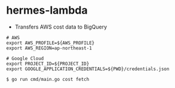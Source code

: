 # hermes-lambda

 * Transfers AWS cost data to BigQuery

```shell
# AWS
export AWS_PROFILE=${AWS_PROFILE}
export AWS_REGION=ap-northeast-1

# Google Cloud
export PROJECT_ID=${PROJECT_ID}
export GOOGLE_APPLICATION_CREDENTIALS=${PWD}/credentials.json
```

```shell
$ go run cmd/main.go cost fetch
```
